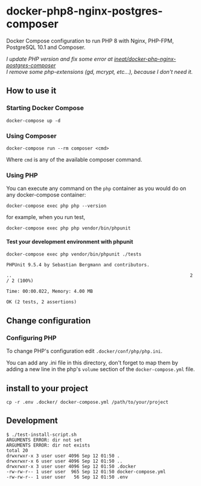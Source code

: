 # docker-php8-nginx-postgres-composer

Docker Compose configuration to run PHP 8 with Nginx, PHP-FPM, PostgreSQL 10.1 and Composer.

*I update PHP version and fix some error at [ineat/docker-php-nginx-postgres-composer](https://github.com/ineat/docker-php-nginx-postgres-composer)  
I remove some php-extensions (gd, mcrypt, etc...), because I don't need it.*

## How to use it

### Starting Docker Compose

```
docker-compose up -d
```

### Using Composer

`docker-compose run --rm composer <cmd>`

Where `cmd` is any of the available composer command.

### Using PHP

You can execute any command on the `php` container as you would do on any docker-compose container:

`docker-compose exec php php --version`

for example, when you run test,

`docker-compose exec php php vendor/bin/phpunit`

#### Test your development environment with phpunit

`docker-compose exec php vendor/bin/phpunit ./tests`

```
PHPUnit 9.5.4 by Sebastian Bergmann and contributors.

..                                                                  2 / 2 (100%)

Time: 00:00.022, Memory: 4.00 MB

OK (2 tests, 2 assertions)
```

## Change configuration

### Configuring PHP

To change PHP's configuration edit `.docker/conf/php/php.ini`.

You can add any .ini file in this directory, don't forget to map them by adding a new line in the php's `volume` section of the `docker-compose.yml` file.

## install to your project

```
cp -r .env .docker/ docker-compose.yml /path/to/your/project
```

## Development

```
$ ./test-install-script.sh 
ARGUMENTS ERROR: dir not set
ARGUMENTS ERROR: dir not exists
total 20
drwxrwxr-x 3 user user 4096 Sep 12 01:50 .
drwxrwxr-x 6 user user 4096 Sep 12 01:50 ..
drwxrwxr-x 3 user user 4096 Sep 12 01:50 .docker
-rw-rw-r-- 1 user user  965 Sep 12 01:50 docker-compose.yml
-rw-rw-r-- 1 user user   56 Sep 12 01:50 .env
```



